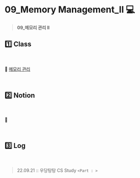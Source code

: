 # 09_Memory Management_Ⅱ 💻

>  **09_메모리 관리 II**



## :one: Class 

​       

:link: [메모리 관리](http://www.kocw.or.kr/home/cview.do?mty=p&kemId=1226304&ar=relateCourse)

​    

## :two: Notion

​        

:link: 

​           

## :three: Log 

​          

> 22.09.21 :: 우당탕탕 CS Study `<Part : >` 

> 

